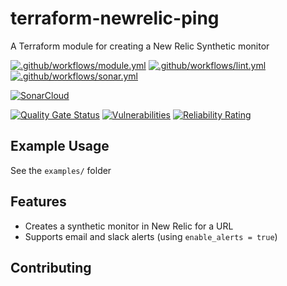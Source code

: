# terraform-newrelic-ping

A Terraform module for creating a New Relic Synthetic monitor

[![.github/workflows/module.yml](https://github.com/champ-oss/terraform-newrelic-ping/actions/workflows/module.yml/badge.svg?branch=main)](https://github.com/champ-oss/terraform-newrelic-ping/actions/workflows/module.yml)
[![.github/workflows/lint.yml](https://github.com/champ-oss/terraform-newrelic-ping/actions/workflows/lint.yml/badge.svg?branch=main)](https://github.com/champ-oss/terraform-newrelic-ping/actions/workflows/lint.yml)
[![.github/workflows/sonar.yml](https://github.com/champ-oss/terraform-newrelic-ping/actions/workflows/sonar.yml/badge.svg)](https://github.com/champ-oss/terraform-newrelic-ping/actions/workflows/sonar.yml)

[![SonarCloud](https://sonarcloud.io/images/project_badges/sonarcloud-black.svg)](https://sonarcloud.io/summary/new_code?id=terraform-newrelic-ping_champ-oss)

[![Quality Gate Status](https://sonarcloud.io/api/project_badges/measure?project=terraform-newrelic-ping_champ-oss&metric=alert_status)](https://sonarcloud.io/summary/new_code?id=terraform-newrelic-ping_champ-oss)
[![Vulnerabilities](https://sonarcloud.io/api/project_badges/measure?project=terraform-newrelic-ping_champ-oss&metric=vulnerabilities)](https://sonarcloud.io/summary/new_code?id=terraform-newrelic-ping_champ-oss)
[![Reliability Rating](https://sonarcloud.io/api/project_badges/measure?project=terraform-newrelic-ping_champ-oss&metric=reliability_rating)](https://sonarcloud.io/summary/new_code?id=terraform-newrelic-ping_champ-oss)

## Example Usage

See the `examples/` folder

## Features
- Creates a synthetic monitor in New Relic for a URL
- Supports email and slack alerts (using `enable_alerts = true`)


## Contributing


